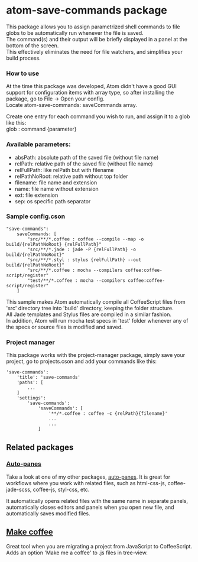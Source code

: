 # atom-save-commands package

This package allows you to assign parametrized shell commands
to file globs to be automatically run whenever the file is saved.  
The command(s) and their output will be briefly displayed in a panel at the bottom of the screen.  
This effectively eliminates the need for file watchers, and simplifies your build process.

### How to use

At the time this package was developed, Atom didn't have a good GUI support for configuration items with array type, so after installing the package,
go to File -> Open your config.  
Locate atom-save-commands: saveCommands array.

Create one entry for each command you wish to run, and assign it to a glob like this:  
glob : command {parameter}


### Available parameters:  
- absPath: absolute path of the saved file (without file name)  
- relPath: relative path of the saved file (without file name)  
- relFullPath: like relPath but with filename
- relPathNoRoot: relative path without top folder  
- filename: file name and extension  
- name: file name without extension  
- ext: file extension  
- sep: os specific path separator

### Sample config.cson
```
"save-commands":  
	saveCommands: [  
		"src/**/*.coffee : coffee --compile --map -o build/{relPathNoRoot} {relFullPath}"  
		"src/**/*.jade : jade -P {relFullPath} -o build/{relPathNoRoot}"  
		"src/**/*.styl : stylus {relFullPath} --out build/{relPathNoRoot}"  
		"src/**/*.coffee : mocha --compilers coffee:coffee-script/register"  
		"test/**/*.coffee : mocha --compilers coffee:coffee-script/register"  
	]
```

This sample makes Atom automatically compile all CoffeeScript
files from 'src' directory tree into 'build' directory, keeping the folder structure.  
All Jade templates and Stylus files are compiled in a similar fashion.  
In addition, Atom will run mocha test specs in 'test' folder whenever any of the specs or source files is modified and saved.

### Project manager

This package works with the project-manager package, simply save your project, go to projects.cson and add your commands like this:
```
'save-commands':
	'title': 'save-commands'
	'paths': [
		...
	]
	'settings':
		'save-commands':
			'saveCommands': [
				'**/*.coffee : coffee -c {relPath}{filename}'
				...
				...
			]
```

## Related packages

### [Auto-panes](https://github.com/JsonHunt/atom-auto-panes)

Take a look at one of my other packages, [auto-panes](https://github.com/JsonHunt/atom-auto-panes).
It is great for workflows where you work with related files, such as html-css-js, coffee-jade-scss, coffee-js, styl-css, etc.

It automatically opens related files with the same name in separate panels, automatically closes editors and panels when you open new file, and automatically saves modified files.

## [Make coffee](https://github.com/JsonHunt/make-coffee)

Great tool when you are migrating a project from JavaScript to CoffeeScript. Adds an option 'Make me a coffee' to .js files in tree-view.
